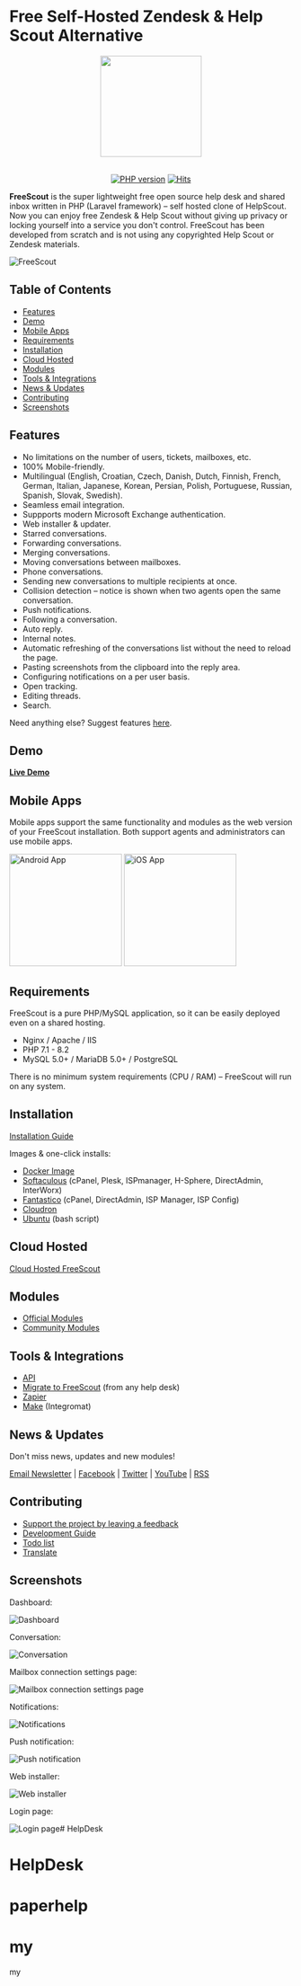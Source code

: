 # Free Self-Hosted Zendesk & Help Scout Alternative

<div align="center">

<img src="https://raw.githubusercontent.com/freescout-helpdesk/freescout/master/public/img/logo-300.png" width="180" height="180" />
<br/><br/>

[![PHP version](https://freescout-helpdesk.github.io/img/badges/PHP-7.1%2B-blue.svg)](https://github.com/freescout-helpdesk/freescout#requirements) [![Hits](https://hits.seeyoufarm.com/api/count/incr/badge.svg?url=https%3A%2F%2Fgithub.com%2Ffreescout-helpdesk%2Ffreescout&count_bg=%2379C83D&title_bg=%23555555&icon=&icon_color=%23E7E7E7&title=hits&edge_flat=false)](https://hits.seeyoufarm.com)

</div>

**FreeScout** is the super lightweight free open source help desk and shared inbox written in PHP (Laravel framework) – self hosted clone of HelpScout. Now you can enjoy free Zendesk & Help Scout without giving up privacy or locking yourself into a service you don't control. FreeScout has been developed from scratch and is not using any copyrighted Help Scout or Zendesk materials.

![FreeScout](https://freescout-helpdesk.github.io/img/screenshots/screenshot.png)

## Table of Contents
   * [Features](#features)
   * [Demo](#demo)
   * [Mobile Apps](#mobile-apps)
   * [Requirements](#requirements)
   * [Installation](#installation)
   * [Cloud Hosted](#cloud-hosted)
   * [Modules](#modules)
   * [Tools & Integrations](#tools--integrations)
   * [News & Updates](#news--updates)
   * [Contributing](#contributing)
   * [Screenshots](#screenshots)

## Features

  * No limitations on the number of users, tickets, mailboxes, etc.
  * 100% Mobile-friendly.
  * Multilingual (English, Croatian, Czech, Danish, Dutch, Finnish, French, German, Italian, Japanese, Korean, Persian, Polish, Portuguese, Russian, Spanish, Slovak, Swedish).
  * Seamless email integration.
  * Suppports modern Microsoft Exchange authentication.
  * Web installer & updater.
  * Starred conversations.
  * Forwarding conversations.
  * Merging conversations.
  * Moving conversations between mailboxes.
  * Phone conversations.
  * Sending new conversations to multiple recipients at once.
  * Collision detection – notice is shown when two agents open the same conversation.
  * Push notifications.
  * Following a conversation.
  * Auto reply.
  * Internal notes.
  * Automatic refreshing of the conversations list without the need to reload the page.
  * Pasting screenshots from the clipboard into the reply area.
  * Configuring notifications on a per user basis.
  * Open tracking.
  * Editing threads.
  * Search.

Need anything else? Suggest features [here](https://freescout.net/request-feature/).

## Demo

**[Live Demo](https://demo.freescout.net)**

## Mobile Apps

Mobile apps support the same functionality and modules as the web version of your FreeScout installation. Both support agents and administrators can use mobile apps.

<a href="https://freescout.net/android-app/" target="_blank" rel="nofollow"><img alt="Android App" src="https://freescout-helpdesk.github.io/img/apps/android.png" width="200px" /></a> <a href="https://freescout.net/ios-app/" target="_blank" rel="nofollow"><img alt="iOS App" src="https://freescout-helpdesk.github.io/img/apps/ios.png?v=1" width="200px" /></a>

## Requirements

FreeScout is a pure PHP/MySQL application, so it can be easily deployed even on a shared hosting.

  * Nginx / Apache / IIS
  * PHP 7.1 - 8.2
  * MySQL 5.0+ / MariaDB 5.0+ / PostgreSQL

There is no minimum system requirements (CPU / RAM) – FreeScout will run on any system.

## Installation

[Installation Guide](https://github.com/freescout-helpdesk/freescout/wiki/Installation-Guide)

Images & one-click installs:

* [Docker Image](http://freescout.net/docker/)
* [Softaculous](http://www.softaculous.com/apps/customersupport/FreeScout) (cPanel, Plesk, ISPmanager, H-Sphere, DirectAdmin, InterWorx)
* [Fantastico](http://ff3.netenberg.com/visitors/scripts/freescout/view) (cPanel, DirectAdmin, ISP Manager, ISP Config)
* [Cloudron](https://cloudron.io/store/net.freescout.cloudronapp.html)
* [Ubuntu](https://github.com/freescout-helpdesk/freescout/wiki/Installation-Guide#interactive-installation-bash-script-ubuntu) (bash script)

## Cloud Hosted

[Cloud Hosted FreeScout](https://freescout.net/cloud-hosted/)

## Modules

* [Official Modules](https://freescout.net/modules/)
* [Community Modules](https://freescout.net/community-modules/)

## Tools & Integrations
  
  * [API](https://api-docs.freescout.net/)
  * [Migrate to FreeScout](http://freescout.net/migrate/) (from any help desk)
  * [Zapier](https://freescout.net/zapier/)
  * [Make](https://freescout.net/make-integration/) (Integromat)

## News & Updates

Don't miss news, updates and new modules!

[Email Newsletter](https://freescout.net/subscribe/) | [Facebook](https://freescout.net/facebook/) | [Twitter](https://freescout.net/twitter/) | [YouTube](https://freescout.net/youtube/) | [RSS](https://freescout.net/feed/)

## Contributing

* [Support the project by leaving a feedback](https://github.com/freescout-helpdesk/freescout/issues/288)
* [Development Guide](https://github.com/freescout-helpdesk/freescout/wiki/Development-Guide)
* [Todo list](https://github.com/freescout-helpdesk/freescout/labels/help%20wanted)
* [Translate](https://github.com/freescout-helpdesk/freescout/wiki/Translate)

## Screenshots

Dashboard:

![Dashboard](https://freescout-helpdesk.github.io/img/screenshots/dashboard.png)

Conversation:

![Conversation](https://freescout-helpdesk.github.io/img/screenshots/conversation.png)


Mailbox connection settings page:

![Mailbox connection settings page](https://freescout-helpdesk.github.io/img/screenshots/mailbox-connection.png)

Notifications:

![Notifications](https://freescout-helpdesk.github.io/img/screenshots/notifications.png)

Push notification:

![Push notification](https://freescout-helpdesk.github.io/img/screenshots/push.png)

Web installer:

![Web installer](https://freescout-helpdesk.github.io/img/screenshots/installer.png)

Login page:

![Login page](https://freescout-helpdesk.github.io/img/screenshots/freescout-login.png)# HelpDesk
# HelpDesk
# paperhelp
# my
my
